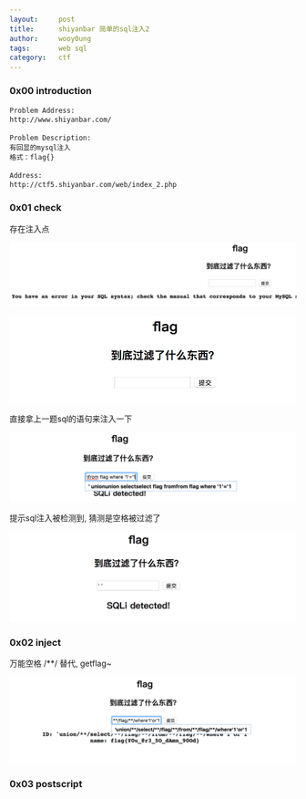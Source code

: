 ```yaml
---
layout:     post
title:      shiyanbar 简单的sql注入2
author:     wooy0ung
tags: 		web sql
category:  	ctf
---
```



### 0x00 introduction

```
Problem Address:
http://www.shiyanbar.com/

Problem Description:
有回显的mysql注入
格式：flag{}

Address:
http://ctf5.shiyanbar.com/web/index_2.php
```
<!-- more -->


### 0x01 check

存在注入点

![](/assets/img/ctf/web/2017-08-17-shiyanbar-easy-sql2/0x00.png)

![](/assets/img/ctf/web/2017-08-17-shiyanbar-easy-sql2/0x01.png)

直接拿上一题sql的语句来注入一下

![](/assets/img/ctf/web/2017-08-17-shiyanbar-easy-sql2/0x02.png)

提示sql注入被检测到, 猜测是空格被过滤了

![](/assets/img/ctf/web/2017-08-17-shiyanbar-easy-sql2/0x03.png)


### 0x02 inject

万能空格 /**/ 替代, getflag~

![](/assets/img/ctf/web/2017-08-17-shiyanbar-easy-sql2/0x04.png)

### 0x03 postscript

